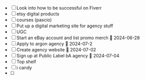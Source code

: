- [ ] Look into how to be successful on Fiverr
- [ ] etsy digital products
- [ ] courses (pascio)
- [ ] Put up a digital marketing site for agency stuff
- [ ] UGC
- [ ] Start an eBay account and list promo merch 📅 2024-06-28 
- [ ] Apply to argon agency 📅 2024-07-2
- [ ] Create agency website 📅 2024-07-02 
- [ ] Sign up at Public Label bA agency 📅 2024-07-04 
- [ ] Top shelf
- [ ] i candy 
- [ ] 